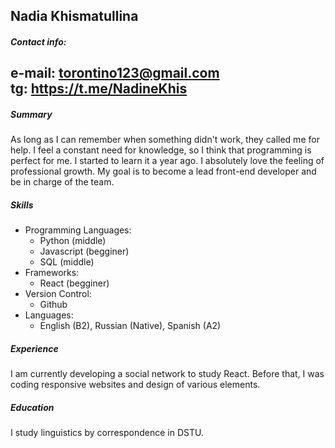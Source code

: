  Nadia Khismatullina
------------------- 
##### Contact info:
e-mail: torontino123@gmail.com <br>
tg: https://t.me/NadineKhis
-------------------    
##### Summary
As long as I can remember when something didn't work, they called me for help. I feel a constant need for knowledge, so I think that programming is perfect for me. I started to learn it a year ago. I absolutely love the feeling of professional growth. My goal is to become a lead front-end developer and be in charge of the team.

##### Skills
- Programming Languages:
  - Python (middle)
  - Javascript (begginer)
  - SQL (middle)
 - Frameworks:
    - React (begginer)
- Version Control:
    - Github
- Languages:
    - English (B2), Russian (Native), Spanish (A2)

##### Experience 
I am currently developing a social network to study React. Before that, I was coding responsive websites and design of various elements.

##### Education
I study linguistics by correspondence in DSTU.



